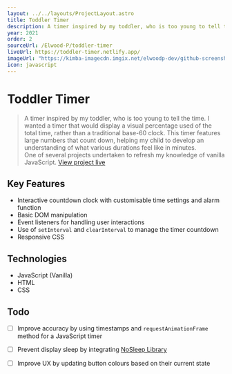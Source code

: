 ```yaml
---
layout: ../../layouts/ProjectLayout.astro
title: Toddler Timer
description: A timer inspired by my toddler, who is too young to tell the time.
year: 2021
order: 2
sourceUrl: /Elwood-P/toddler-timer
liveUrl: https://toddler-timer.netlify.app/
imageUrl: "https://kimba-imagecdn.imgix.net/elwoodp-dev/github-screenshots/toddler-screenshot-v2.png"
icon: javascript
---
```


<!-- NB: This is a copy of the readme on GitHub which is loaded remotely. -->

# Toddler Timer

> A timer inspired by my toddler, who is too young to tell the time. I wanted a timer that would display a visual percentage used of the total time, rather than a traditional base-60 clock. This timer features large numbers that count down, helping my child to develop an understanding of what various durations feel like in minutes.  
> One of several projects undertaken to refresh my knowledge of vanilla JavaScript.
> [View project live](https://jsv-fetch-array.netlify.app/)

## Key Features
- Interactive countdown clock with customisable time settings and alarm function
- Basic DOM manipulation
- Event listeners for handling user interactions
- Use of `setInterval` and `clearInterval` to manage the timer countdown
- Responsive CSS

## Technologies
-  JavaScript (Vanilla)
-  HTML
-  CSS

## Todo
- [ ] Improve accuracy by using timestamps and `requestAnimationFrame` method for a JavaScript timer
- [ ] Prevent display sleep by integrating [NoSleep Library](https://github.com/richtr/NoSleep.js/)
- [ ] Improve UX by updating button colours based on their current state



